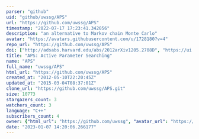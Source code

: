 ```yaml
---
parser: "github"
uid: "github/uwssg/APS"
url: "https://github.com/uwssg/APS"
timestamp: "2022-07-17 17:23:41.342056"
description: "an alternative to Markov chain Monte Carlo"
avatar: "https://avatars.githubusercontent.com/u/1728180?v=4"
repo_url: "https://github.com/uwssg/APS"
doi: ["http://adsabs.harvard.edu/abs/2012arXiv1205.2708D", "https://ui.adsabs.harvard.edu/abs/2014ascl.soft08021D/abstract"]
title: "APS: Active Parameter Searching"
name: "APS"
full_name: "uwssg/APS"
html_url: "https://github.com/uwssg/APS"
created_at: "2012-05-10T22:20:45Z"
updated_at: "2015-03-04T08:37:01Z"
clone_url: "https://github.com/uwssg/APS.git"
size: 10773
stargazers_count: 3
watchers_count: 3
language: "C++"
subscribers_count: 4
owner: {"html_url": "https://github.com/uwssg", "avatar_url": "https://avatars.githubusercontent.com/u/1728180?v=4", "login": "uwssg", "type": "Organization"}
date: "2023-01-07 14:20:06.266177"
---
```

